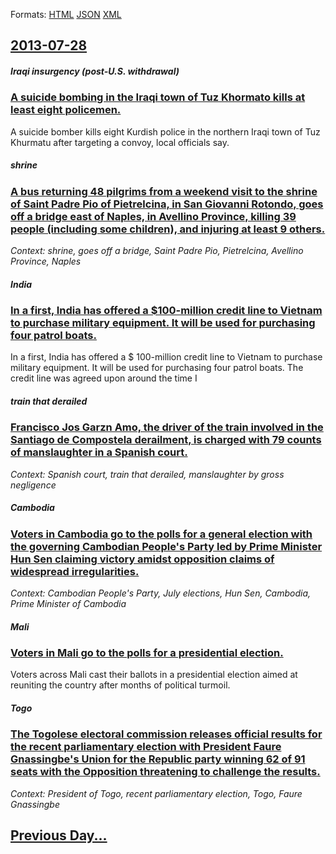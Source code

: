 
Formats: [HTML](2013/07/28/index.html)  [JSON](2013/07/28/index.json)  [XML](2013/07/28/index.xml)  

## [2013-07-28](/news/2013/07/28/index.md)

##### Iraqi insurgency (post-U.S. withdrawal)
### [A suicide bombing in the Iraqi town of Tuz Khormato kills at least eight policemen. ](/news/2013/07/28/a-suicide-bombing-in-the-iraqi-town-of-tuz-khormato-kills-at-least-eight-policemen.md)
A suicide bomber kills eight Kurdish police in the northern Iraqi town of Tuz Khurmatu after targeting a convoy, local officials say.

##### shrine
### [A bus returning 48 pilgrims from a weekend visit to the shrine of Saint Padre Pio of Pietrelcina, in San Giovanni Rotondo, goes off a bridge east of Naples, in Avellino Province, killing 39 people (including some children), and injuring at least 9 others. ](/news/2013/07/28/a-bus-returning-48-pilgrims-from-a-weekend-visit-to-the-shrine-of-saint-padre-pio-of-pietrelcina-in-san-giovanni-rotondo-goes-off-a-bridge.md)
_Context: shrine, goes off a bridge, Saint Padre Pio, Pietrelcina, Avellino Province, Naples_

##### India
### [In a first, India has offered a $100-million credit line to Vietnam to purchase military equipment. It will be used for purchasing four patrol boats. ](/news/2013/07/28/in-a-first-india-has-offered-a-100-million-credit-line-to-vietnam-to-purchase-military-equipment-it-will-be-used-for-purchasing-four-patr.md)
In a first, India has offered a $ 100-million credit line to Vietnam to purchase military equipment. It will be used for purchasing four patrol boats. The credit line was agreed upon around the time I

##### train that derailed
### [Francisco Jos Garzn Amo, the driver of the train involved in the Santiago de Compostela derailment, is charged with 79 counts of manslaughter in a Spanish court. ](/news/2013/07/28/francisco-jose-garzon-amo-the-driver-of-the-train-involved-in-the-santiago-de-compostela-derailment-is-charged-with-79-counts-of-manslaugh.md)
_Context: Spanish court, train that derailed, manslaughter by gross negligence_

##### Cambodia
### [Voters in Cambodia go to the polls for a general election with the governing Cambodian People's Party led by Prime Minister Hun Sen claiming victory amidst opposition claims of widespread irregularities. ](/news/2013/07/28/voters-in-cambodia-go-to-the-polls-for-a-general-election-with-the-governing-cambodian-people-s-party-led-by-prime-minister-hun-sen-claiming.md)
_Context: Cambodian People's Party, July elections, Hun Sen, Cambodia, Prime Minister of Cambodia_

##### Mali
### [Voters in Mali go to the polls for a presidential election. ](/news/2013/07/28/voters-in-mali-go-to-the-polls-for-a-presidential-election.md)
Voters across Mali cast their ballots in a presidential election aimed at reuniting the country after months of political turmoil.

##### Togo
### [The Togolese electoral commission releases official results for the recent parliamentary election with President Faure Gnassingbe's Union for the Republic party winning 62 of 91 seats with the Opposition threatening to challenge the results. ](/news/2013/07/28/the-togolese-electoral-commission-releases-official-results-for-the-recent-parliamentary-election-with-president-faure-gnassingbe-s-union-fo.md)
_Context: President of Togo, recent parliamentary election, Togo, Faure Gnassingbe_

## [Previous Day...](/news/2013/07/27/index.md)

